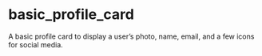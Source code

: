 # basic_profile_card
A basic profile card to display a user’s photo, name, email, and a few icons for social media.

